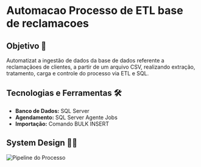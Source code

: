 # Automacao Processo de ETL base de reclamacoes

## Objetivo 🎯

Automatizat a ingestão de dados da base de dados referente a reclamaçãoes de clientes, a partir de um arquivo CSV, realizando extração, tratamento, carga e controle do processo via ETL e SQL.

## Tecnologias e Ferramentas 🛠

* **Banco de Dados:** SQL Server
* **Agendamento:** SQL Server Agente Jobs
* **Importação:** Comando BULK INSERT

## System Design ✍🏼

![Pipeline do Processo](Pipeline%(2).png)

